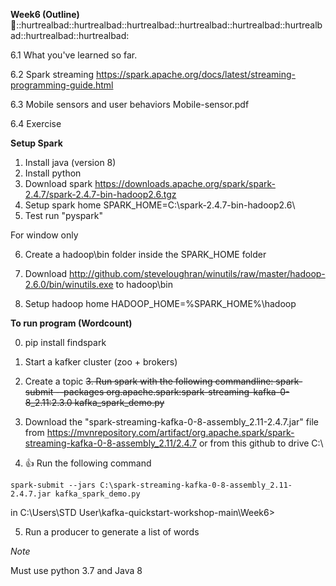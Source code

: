 **Week6 (Outline)** :hot_face:::hurtrealbad::hurtrealbad::hurtrealbad::hurtrealbad::hurtrealbad::hurtrealbad::hurtrealbad::hurtrealbad:

6.1 What you've learned so far.

6.2 Spark streaming
https://spark.apache.org/docs/latest/streaming-programming-guide.html

6.3 Mobile sensors and user behaviors
Mobile-sensor.pdf

6.4 Exercise

**Setup Spark**
1. Install java (version 8)
2. Install python
3. Download spark https://downloads.apache.org/spark/spark-2.4.7/spark-2.4.7-bin-hadoop2.6.tgz
4. Setup spark home SPARK_HOME=C:\spark-2.4.7-bin-hadoop2.6\
5. Test run "pyspark"

For window only

6. Create a hadoop\bin folder inside the SPARK_HOME folder

7. Download http://github.com/steveloughran/winutils/raw/master/hadoop-2.6.0/bin/winutils.exe to hadoop\bin

8. Setup hadoop home HADOOP_HOME=%SPARK_HOME%\hadoop

**To run program (Wordcount)**

0. pip install findspark
1. Start a kafker cluster (zoo + brokers)
2. Create a topic 
~~3. Run spark with the following commandline: spark-submit --packages org.apache.spark:spark-streaming-kafka-0-8_2.11:2.3.0 kafka_spark_demo.py~~

3. Download the "spark-streaming-kafka-0-8-assembly_2.11-2.4.7.jar" file from https://mvnrepository.com/artifact/org.apache.spark/spark-streaming-kafka-0-8-assembly_2.11/2.4.7 or from this github to drive C:\
4. :+1: Run the following command 
```
spark-submit --jars C:\spark-streaming-kafka-0-8-assembly_2.11-2.4.7.jar kafka_spark_demo.py
```
in C:\Users\STD User\kafka-quickstart-workshop-main\Week6>

5. Run a producer to generate a list of words

*Note*

Must use python 3.7 and Java 8


